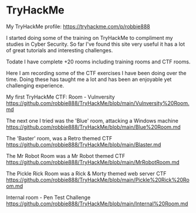 # TryHackMe

My TryHackMe profile: https://tryhackme.com/p/robbie888

I started doing some of the training on TryHackMe to compliment my studies in Cyber Security.
So far I've found this site very useful it has a lot of great tutorials and interesting challenges.

Todate I have complete +20 rooms including training rooms and CTF rooms.

Here I am recording some of the CTF exercises I have been doing over the time. 
Doing these has taught me a lot and has been an enjoyable yet challenging experience.

My first TryHackMe CTF: Room - Vulnversity
https://github.com/robbie888/TryHackMe/blob/main/Vulnversity%20Room.md

The next one I tried was the 'Blue' room, attacking a Windows machine
https://github.com/robbie888/TryHackMe/blob/main/Blue%20Room.md

The 'Baster' room, was a Retro themed CTF
https://github.com/robbie888/TryHackMe/blob/main/Blaster.md 

The Mr Robot Room was a Mr Robot themed CTF
https://github.com/robbie888/TryHackMe/blob/main/MrRobotRoom.md

The Pickle Rick Room was a Rick & Morty themed web server CTF
https://github.com/robbie888/TryHackMe/blob/main/Pickle%20Rick%20Room.md

Internal room - Pen Test Challenge
https://github.com/robbie888/TryHackMe/blob/main/Internal%20Room.md
